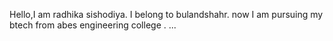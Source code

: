 Hello,I am radhika sishodiya.
I belong to bulandshahr.
now I am pursuing my btech from abes engineering college .
...

<!---
radhika4229/radhika4229 is a ✨ special ✨ repository because its `README.md` (this file) appears on your GitHub profile.
You can click the Preview link to take a look at your changes.
--->
